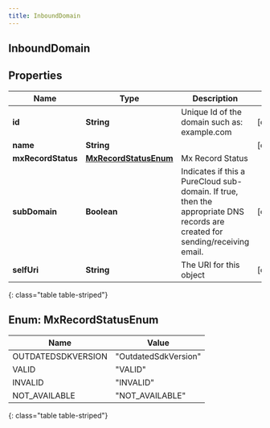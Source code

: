 ```yaml
---
title: InboundDomain
---
```

## InboundDomain


## Properties

| Name | Type | Description | Notes |
| ------------ | ------------- | ------------- | ------------- |
| **id** | **String** | Unique Id of the domain such as: example.com |  [optional] |
| **name** | **String** |  |  [optional] |
| **mxRecordStatus** | [**MxRecordStatusEnum**](#MxRecordStatusEnum) | Mx Record Status |  |
| **subDomain** | **Boolean** | Indicates if this a PureCloud sub-domain.  If true, then the appropriate DNS records are created for sending/receiving email. |  [optional] |
| **selfUri** | **String** | The URI for this object |  [optional] |
{: class="table table-striped"}


<a name="MxRecordStatusEnum"></a>

## Enum: MxRecordStatusEnum

| Name | Value |
| ---- | ----- |
| OUTDATEDSDKVERSION | &quot;OutdatedSdkVersion&quot; |
| VALID | &quot;VALID&quot; |
| INVALID | &quot;INVALID&quot; |
| NOT_AVAILABLE | &quot;NOT_AVAILABLE&quot; |
{: class="table table-striped"}


